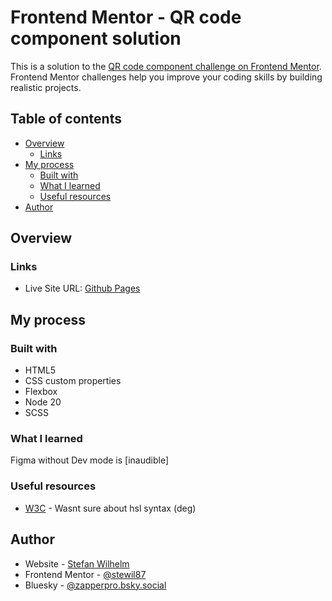 # Frontend Mentor - QR code component solution

This is a solution to the [QR code component challenge on Frontend Mentor](https://www.frontendmentor.io/challenges/qr-code-component-iux_sIO_H). Frontend Mentor challenges help you improve your coding skills by building realistic projects. 

## Table of contents

- [Overview](#overview)
  - [Links](#links)
- [My process](#my-process)
  - [Built with](#built-with)
  - [What I learned](#what-i-learned)
  - [Useful resources](#useful-resources)
- [Author](#author)

## Overview

### Links

- Live Site URL: [Github Pages](https://stewil87.github.io/qr-code-component-main/)

## My process

### Built with

- HTML5
- CSS custom properties
- Flexbox
- Node 20
- SCSS

### What I learned

Figma without Dev mode is [inaudible]

### Useful resources

- [W3C](https://www.w3schools.com/htmL/html_colors_hsl.asp) - Wasnt sure about hsl syntax (deg)

## Author

- Website - [Stefan Wilhelm](https://www.stefan-wilhelm.info)
- Frontend Mentor - [@stewil87](https://www.frontendmentor.io/profile/stewil87)
- Bluesky - [@zapperpro.bsky.social](https://bsky.app/profile/zapperpro.bsky.social)
